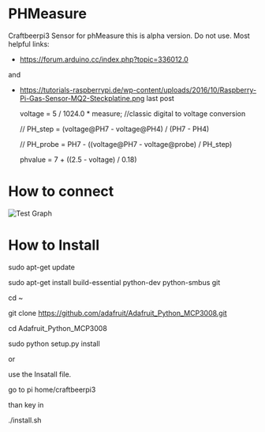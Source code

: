 # PHMeasure
Craftbeerpi3 Sensor for phMeasure
this is alpha version. Do not use.
Most helpful links:
- https://forum.arduino.cc/index.php?topic=336012.0

and

- https://tutorials-raspberrypi.de/wp-content/uploads/2016/10/Raspberry-Pi-Gas-Sensor-MQ2-Steckplatine.png last post


  voltage = 5 / 1024.0 * measure; //classic digital to voltage conversion


  // PH_step = (voltage@PH7 - voltage@PH4) / (PH7 - PH4)


  // PH_probe = PH7 - ((voltage@PH7 - voltage@probe) / PH_step)


  phvalue = 7 + ((2.5 - voltage) / 0.18)
  
# How to connect

![Test Graph](https://github.com/JamFfm/PHMeasure/blob/master/Graph.PNG "Raspberry-Pi-PH Sensor Steckplatine.png ")

# How to Install

sudo apt-get update

sudo apt-get install build-essential python-dev python-smbus git

cd ~

git clone https://github.com/adafruit/Adafruit_Python_MCP3008.git

cd Adafruit_Python_MCP3008

sudo python setup.py install

or

use the Insatall file.

go to pi home/craftbeerpi3

than key in 

./install.sh
